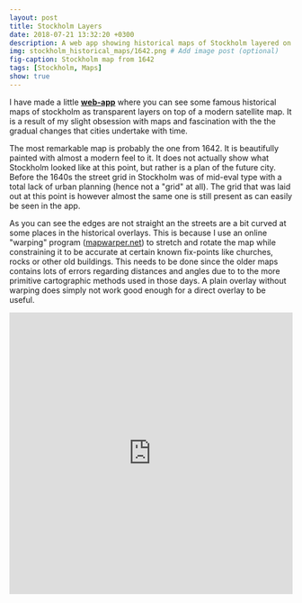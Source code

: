 ```yaml
---
layout: post
title: Stockholm Layers
date: 2018-07-21 13:32:20 +0300
description: A web app showing historical maps of Stockholm layered on top of a modern one
img: stockholm_historical_maps/1642.png # Add image post (optional)
fig-caption: Stockholm map from 1642
tags: [Stockholm, Maps]
show: true
---
```

I have made a little [**web-app**](/layers/index.html) where you can see some famous historical maps of stockholm as transparent layers on top of a modern satellite map. It is a result of my slight obsession with maps and fascination with the the gradual changes that cities undertake with time. 

The most remarkable map is probably the one from 1642. It is beautifully painted with almost a modern feel to it. It does not actually show what Stockholm looked like at this point, but rather is a plan of the future city. Before the 1640s the street grid in Stockholm was of mid-eval type with a total lack of urban planning (hence not a "grid" at all). The grid that was laid out at this point is however almost the same one is still present as can easily be seen in the app.

As you can see the edges are not straight an the streets are a bit curved at some places in the historical overlays. This is because I use an online "warping" program ([mapwarper.net](https://mapwarper.net)) to stretch and rotate the map while constraining it to be accurate at certain known fix-points like churches, rocks or other old buildings. This needs to be done since the older maps contains lots of errors regarding distances and angles due to to the more primitive cartographic methods used in those days. A plain overlay without warping does simply not work good enough for a direct overlay to be useful. 

<iframe style="width:100%; height:500px; border:0" src="https://you1.se/layers/index.html"></iframe>